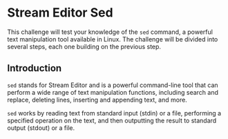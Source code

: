 # Stream Editor Sed

This challenge will test your knowledge of the `sed` command, a powerful text manipulation tool available in Linux. The challenge will be divided into several steps, each one building on the previous step.

## Introduction

`sed` stands for Stream Editor and is a powerful command-line tool that can perform a wide range of text manipulation functions, including search and replace, deleting lines, inserting and appending text, and more.

`sed` works by reading text from standard input (stdin) or a file, performing a specified operation on the text, and then outputting the result to standard output (stdout) or a file.
